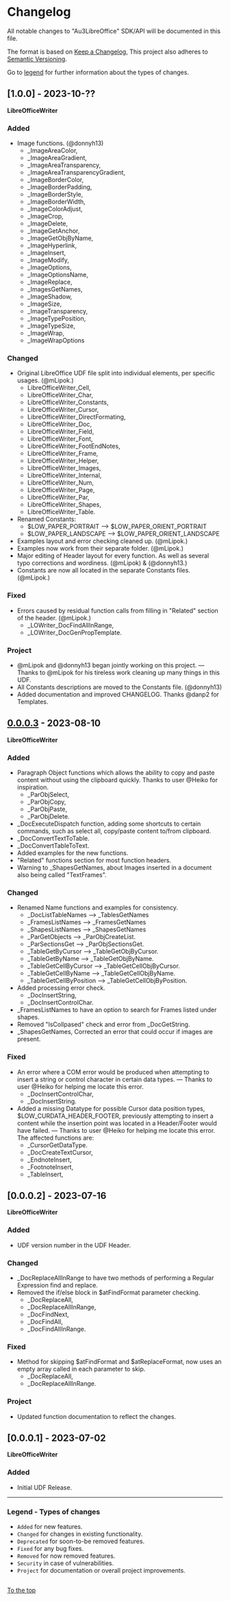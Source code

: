 #####

# Changelog

All notable changes to "Au3LibreOffice" SDK/API will be documented in this file.

The format is based on [Keep a Changelog](https://keepachangelog.com/en/1.1.0/),
This project also adheres to [Semantic Versioning](https://semver.org/spec/v2.0.0.html).

Go to [legend](#legend---types-of-changes) for further information about the types of changes.

## [1.0.0] - 2023-10-??

**LibreOfficeWriter**
### Added 

- Image functions. (@donnyh13)
	- _ImageAreaColor, 
	- _ImageAreaGradient, 
	- _ImageAreaTransparency, 
	- _ImageAreaTransparencyGradient, 
	- _ImageBorderColor, 
	- _ImageBorderPadding, 
	- _ImageBorderStyle, 
	- _ImageBorderWidth, 
	- _ImageColorAdjust, 
	- _ImageCrop, 
	- _ImageDelete, 
	- _ImageGetAnchor, 
	- _ImageGetObjByName, 
	- _ImageHyperlink, 
	- _ImageInsert, 
	- _ImageModify, 
	- _ImageOptions, 
	- _ImageOptionsName, 
	- _ImageReplace, 
	- _ImagesGetNames, 
	- _ImageShadow, 
	- _ImageSize, 
	- _ImageTransparency, 
	- _ImageTypePosition, 
	- _ImageTypeSize, 
	- _ImageWrap, 
	- _ImageWrapOptions

### Changed

- Original LibreOffice UDF file split into individual elements, per specific usages. (@mLipok.) 
	- LibreOfficeWriter_Cell, 
	- LibreOfficeWriter_Char, 
	- LibreOfficeWriter_Constants, 
	- LibreOfficeWriter_Cursor, 
	- LibreOfficeWriter_DirectFormating, 
	- LibreOfficeWriter_Doc, 
	- LibreOfficeWriter_Field, 
	- LibreOfficeWriter_Font, 
	- LibreOfficeWriter_FootEndNotes, 
	- LibreOfficeWriter_Frame, 
	- LibreOfficeWriter_Helper, 
	- LibreOfficeWriter_Images,
	- LibreOfficeWriter_Internal, 
	- LibreOfficeWriter_Num, 
	- LibreOfficeWriter_Page, 
	- LibreOfficeWriter_Par, 
	- LibreOfficeWriter_Shapes,
	- LibreOfficeWriter_Table. 
- Renamed Constants:
	- $LOW_PAPER_PORTRAIT --> $LOW_PAPER_ORIENT_PORTRAIT
	- $LOW_PAPER_LANDSCAPE --> $LOW_PAPER_ORIENT_LANDSCAPE
- Examples layout and error checking cleaned up. (@mLipok.)
- Examples now work from their separate folder. (@mLipok.)
- Major editing of Header layout for every function. As well as several typo corrections and wordiness. (@mLipok) & (@donnyh13.)
- Constants are now all located in the separate Constants files. (@mLipok.)

### Fixed

- Errors caused by residual function calls from filling in "Related" section of the header. (@mLipok.)
	- _LOWriter_DocFindAllInRange,
	- _LOWriter_DocGenPropTemplate.
	
### Project

- @mLipok and @donnyh13 began jointly working on this project. — Thanks to @mLipok for his tireless work cleaning up many things in this UDF.
- All Constants descriptions are moved to the Constants file. (@donnyh13)
- Added documentation and improved CHANGELOG. Thanks @danp2 for Templates.

## [0.0.0.3] - 2023-08-10

**LibreOfficeWriter**
### Added

- Paragraph Object functions which allows the ability to copy and paste content without using the clipboard quickly. Thanks to user @Heiko for inspiration.
	- _ParObjSelect, 
	- _ParObjCopy, 
	- _ParObjPaste, 
	- _ParObjDelete.
- _DocExecuteDispatch function, adding some shortcuts to certain commands, such as select all, copy/paste content to/from clipboard.
- _DocConvertTextToTable.
- _DocConvertTableToText.
- Added examples for the new functions.
- "Related" functions section for most function headers.
- Warning to _ShapesGetNames, about Images inserted in a document also being called "TextFrames".

### Changed

- Renamed Name functions and examples for consistency.
	- _DocListTableNames --> _TablesGetNames 
	- _FramesListNames --> _FramesGetNames 
	- _ShapesListNames --> _ShapesGetNames 	
	- _ParGetObjects --> _ParObjCreateList. 
	- _ParSectionsGet --> _ParObjSectionsGet. 
	- _TableGetByCursor --> _TableGetObjByCursor. 
	- _TableGetByName --> _TableGetObjByName. 
	- _TableGetCellByCursor --> _TableGetCellObjByCursor. 
	- _TableGetCellByName --> _TableGetCellObjByName. 
	- _TableGetCellByPosition --> _TableGetCellObjByPosition. 
- Added processing error check.
	- _DocInsertString, 
	- _DocInsertControlChar.
- _FramesListNames to have an option to search for Frames listed under shapes.
- Removed "IsCollpased" check and error from _DocGetString.
- _ShapesGetNames, Corrected an error that could occur if images are present.

### Fixed

-  An error where a COM error would be produced when attempting to insert a string or control character in certain data types. — Thanks to user @Heiko for helping me locate this error.
	- _DocInsertControlChar,
	- _DocInsertString.
- Added a missing Datatype for possible Cursor data position types, $LOW_CURDATA_HEADER_FOOTER, previously attempting to
insert a content while the insertion point was located in a Header/Footer would have failed. — Thanks to user @Heiko for helping me locate this error. The affected functions are: 
	- _CursorGetDataType.
	- _DocCreateTextCursor, 
	- _EndnoteInsert, 
	- _FootnoteInsert,	
	- _TableInsert, 
	
## [0.0.0.2] - 2023-07-16

**LibreOfficeWriter**
### Added

- UDF version number in the UDF Header.

### Changed

- _DocReplaceAllInRange to have two methods of performing a Regular Expression find and replace.
- Removed the if/else block in $atFindFormat parameter checking.
	- _DocReplaceAll, 
	- _DocReplaceAllInRange, 
	- _DocFindNext, 
	- _DocFindAll, 
	- _DocFindAllInRange.

### Fixed

- Method for skipping $atFindFormat and $atReplaceFormat, now uses an empty array called in each parameter to skip.
	- _DocReplaceAll, 
	- _DocReplaceAllInRange.

### Project 

- Updated function documentation to reflect the changes.

## [0.0.0.1] - 2023-07-02

**LibreOfficeWriter**
### Added

- Initial UDF Release.

---

[Unreleased]: https://github.com/mlipok/Au3LibreOffice/compare/v1.0.0...v0.0.0.3
[0.0.0.3]:    https://github.com/mlipok/Au3LibreOffice/releases/tag/v0.0.0.3

### Legend - Types of changes

- `Added` for new features.
- `Changed` for changes in existing functionality.
- `Deprecated` for soon-to-be removed features.
- `Fixed` for any bug fixes.
- `Removed` for now removed features.
- `Security` in case of vulnerabilities.
- `Project` for documentation or overall project improvements.

##

[To the top](#)
